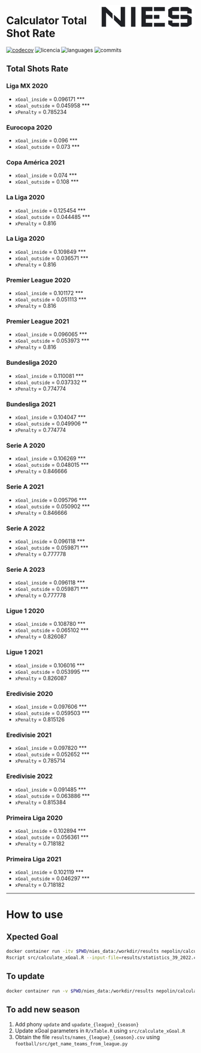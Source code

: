 <a href="http://nies.soccer/"><img src="https://github.com/nepito/world_cup_semis/blob/develop/img/logo.jpeg" align="right" width="256" /></a>

# Calculator Total Shot Rate
[![codecov](https://codecov.io/github/niesfutbol/pressure_index/graph/badge.svg?token=SPGA1DM17D)](https://codecov.io/github/niesfutbol/pressure_index)
![licencia](https://img.shields.io/github/license/niesfutbol/calculator-trs)
![languages](https://img.shields.io/github/languages/top/niesfutbol/calculator-trs)
![commits](https://img.shields.io/github/commit-activity/y/niesfutbol/calculator-trs)

## Total Shots Rate

### Liga MX 2020
- `xGoal_inside` = 0.096171 ***
- `xGoal_outside` = 0.045958 ***
- `xPenalty` = 0.785234

### Eurocopa 2020
- `xGoal_inside` = 0.096 ***
- `xGoal_outside` = 0.073 ***

### Copa América 2021
- `xGoal_inside` = 0.074 ***
- `xGoal_outside` = 0.108 ***

### La Liga 2020
- `xGoal_inside` = 0.125454 ***
- `xGoal_outside` = 0.044485 ***
- `xPenalty` = 0.816

### La Liga 2020
- `xGoal_inside` = 0.109849 ***
- `xGoal_outside` = 0.036571 ***
- `xPenalty` = 0.816

### Premier League 2020
- `xGoal_inside` = 0.101172 ***
- `xGoal_outside` = 0.051113 ***
- `xPenalty` = 0.816

### Premier League 2021
- `xGoal_inside` = 0.096065 ***
- `xGoal_outside` = 0.053973 ***
- `xPenalty` = 0.816

### Bundesliga 2020
- `xGoal_inside` = 0.110081 ***
- `xGoal_outside` = 0.037332 **
- `xPenalty` = 0.774774

### Bundesliga 2021
- `xGoal_inside` = 0.104047 ***
- `xGoal_outside` = 0.049906 **
- `xPenalty` = 0.774774

### Serie A 2020
- `xGoal_inside` = 0.106269 ***
- `xGoal_outside` = 0.048015 ***
- `xPenalty` = 0.846666

### Serie A 2021
- `xGoal_inside` = 0.095796 ***
- `xGoal_outside` = 0.050902 ***
- `xPenalty` = 0.846666

### Serie A 2022
- `xGoal_inside` = 0.096118 ***
- `xGoal_outside` = 0.059871 ***
- `xPenalty` = 0.777778

### Serie A 2023
- `xGoal_inside` = 0.096118 ***
- `xGoal_outside` = 0.059871 ***
- `xPenalty` = 0.777778

### Ligue 1 2020
- `xGoal_inside` = 0.108780 ***
- `xGoal_outside` = 0.065102 ***
- `xPenalty` = 0.826087

### Ligue 1 2021
- `xGoal_inside` = 0.106016 ***
- `xGoal_outside` = 0.053995 ***
- `xPenalty` = 0.826087

### Eredivisie 2020
- `xGoal_inside` = 0.097606 ***
- `xGoal_outside` = 0.059503 ***
- `xPenalty` = 0.815126

### Eredivisie 2021
- `xGoal_inside`  = 0.097820 ***
- `xGoal_outside` = 0.052652 ***
- `xPenalty`      = 0.785714

### Eredivisie 2022
- `xGoal_inside`  = 0.091485 ***
- `xGoal_outside` = 0.063886 ***
- `xPenalty`      = 0.815384

### Primeira Liga 2020
- `xGoal_inside` = 0.102894 ***
- `xGoal_outside` = 0.056361 ***
- `xPenalty` = 0.718182

### Primeira Liga 2021
- `xGoal_inside` = 0.102119 ***
- `xGoal_outside` = 0.046297 ***
- `xPenalty` = 0.718182

---
# How to use
## Xpected Goal

``` bash
docker container run -itv $PWD/nies_data:/workdir/results nepolin/calculator-trs bash
Rscript src/calculate_xGoal.R --input-file=results/statistics_39_2022.csv
```

## To update

``` bash
docker container run -v $PWD/nies_data:/workdir/results nepolin/calculator-trs make update
```

## To add new season
1. Add phony `update` and `upadate_{league}_{season}`
1. Update xGoal parameters in `R/xTable.R` using `src/calculate_xGoal.R`
1. Obtain the file `results/names_{league}_{season}.csv` using `football/src/get_name_teams_from_league.py`
